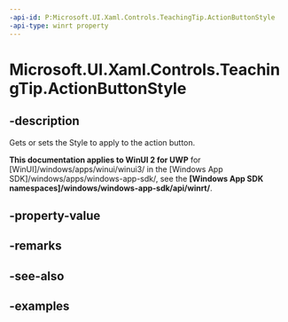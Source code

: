 ```yaml
---
-api-id: P:Microsoft.UI.Xaml.Controls.TeachingTip.ActionButtonStyle
-api-type: winrt property
---
```


# Microsoft.UI.Xaml.Controls.TeachingTip.ActionButtonStyle

<!--
public Windows.UI.Xaml.Style ActionButtonStyle { get; set; }
-->

## -description

Gets or sets the Style to apply to the action button.

**This documentation applies to WinUI 2 for UWP** for [WinUI]/windows/apps/winui/winui3/ in the [Windows App SDK]/windows/apps/windows-app-sdk/, see the **[Windows App SDK namespaces]/windows/windows-app-sdk/api/winrt/**.

## -property-value

## -remarks

## -see-also

## -examples

